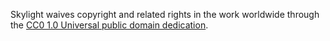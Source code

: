 Skylight waives copyright and related rights in the work worldwide through the [CC0 1.0 Universal public domain dedication](https://creativecommons.org/publicdomain/zero/1.0/).
